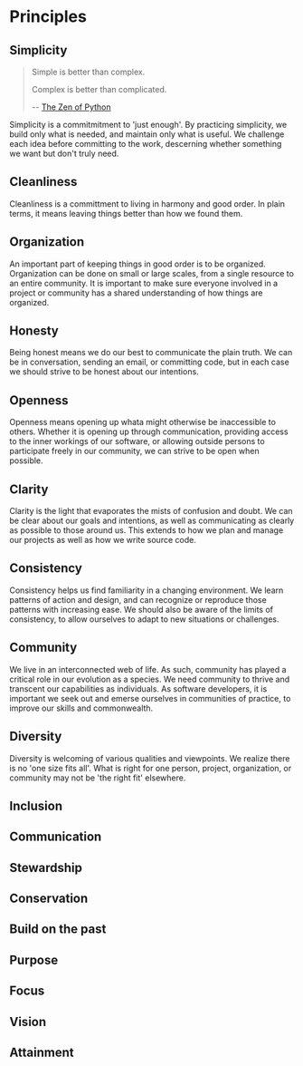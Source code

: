 # Principles

## Simplicity

> Simple is better than complex.
>
> Complex is better than complicated.
>
> -- [The Zen of Python](https://www.python.org/dev/peps/pep-0020/)

Simplicity is a commitmitment to 'just enough'. By practicing simplicity, we build only what is needed, and maintain only what is useful. We challenge each idea before committing to the work, descerning whether something we want but don't truly need.

## Cleanliness

Cleanliness is a committment to living in harmony and good order. In plain terms, it means leaving things better than how we found them.

## Organization

An important part of keeping things in good order is to be organized. Organization can be done on small or large scales, from a single resource to an entire community. It is important to make sure everyone involved in a project or community has a shared understanding of how things are organized.

## Honesty

Being honest means we do our best to communicate the plain truth. We can be in conversation, sending an email, or committing code, but in each case we should strive to be honest about our intentions.

## Openness

Openness means opening up whata might otherwise be inaccessible to others. Whether it is opening up through communication, providing access to the inner workings of our software, or allowing outside persons to participate freely in our community, we can strive to be open when possible.

## Clarity

Clarity is the light that evaporates the mists of confusion and doubt. We can be clear about our goals and intentions, as well as communicating as clearly as possible to those around us. This extends to how we plan and manage our projects as well as how we write source code.

## Consistency

Consistency helps us find familiarity in a changing environment. We learn patterns of action and design, and can recognize or reproduce those patterns with increasing ease. We should also be aware of the limits of consistency, to allow ourselves to adapt to new situations or challenges.

## Community

We live in an interconnected web of life. As such, community has played a critical role in our evolution as a species. We need community to thrive and transcent our capabilities as individuals. As software developers, it is important we seek out and emerse ourselves in communities of practice, to improve our skills and commonwealth.

## Diversity

Diversity is welcoming of various qualities and viewpoints. We realize there is no 'one size fits all'. What is right for one person, project, organization, or community may not be 'the right fit' elsewhere.

## Inclusion

## Communication

## Stewardship

## Conservation

## Build on the past

## Purpose

## Focus

## Vision

## Attainment



